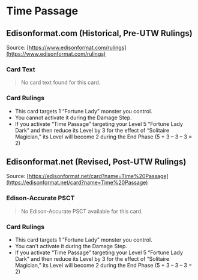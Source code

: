 # Time Passage

## Edisonformat.com (Historical, Pre-UTW Rulings)

Source: [https://www.edisonformat.com/rulings](https://www.edisonformat.com/rulings)

### Card Text

> No card text found for this card.

### Card Rulings

*   This card targets 1 “Fortune Lady” monster you control.
*   You cannot activate it during the Damage Step.
*   If you activate “Time Passage” targeting your Level 5 “Fortune Lady Dark” and then reduce its Level by 3 for the effect of “Solitaire Magician,” its Level will become 2 during the End Phase (5 + 3 – 3 – 3 = 2)

## Edisonformat.net (Revised, Post-UTW Rulings)

Source: [https://edisonformat.net/card?name=Time%20Passage](https://edisonformat.net/card?name=Time%20Passage)

### Edison-Accurate PSCT

> No Edison-Accurate PSCT available for this card.

### Card Rulings

*   This card targets 1 “Fortune Lady” monster you control.
*   You can't activate it during the Damage Step.
*   If you activate “Time Passage” targeting your Level 5 “Fortune Lady Dark” and then reduce its Level by 3 for the effect of “Solitaire Magician,” its Level will become 2 during the End Phase (5 + 3 – 3 – 3 = 2)
            